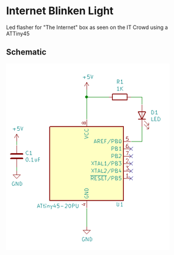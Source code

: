 # Internet Blinken Light

Led flasher for "The Internet" box as seen on the IT Crowd using a ATTiny45

## Schematic

![Schematic](schematic.png)